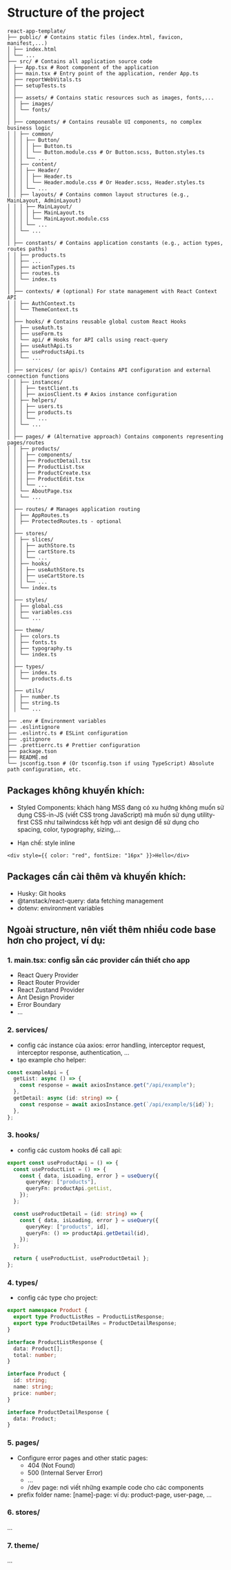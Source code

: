 # Structure of the project

```
react-app-template/
├── public/ # Contains static files (index.html, favicon, manifest,...)
│ ├── index.html
│ └── ...
├── src/ # Contains all application source code
│ ├── App.tsx # Root component of the application
│ ├── main.tsx # Entry point of the application, render App.ts
│ ├── reportWebVitals.ts
│ ├── setupTests.ts
│ │
│ ├── assets/ # Contains static resources such as images, fonts,...
│ │ ├── images/
│ │ └── fonts/
│ │
│ ├── components/ # Contains reusable UI components, no complex business logic
│ │ ├── common/
│ │ │ ├── Button/
│ │ │ │ ├── Button.ts
│ │ │ │ └── Button.module.css # Or Button.scss, Button.styles.ts
│ │ │ └── ...
│ │ ├── content/
│ │ │ ├── Header/
│ │ │ │ ├── Header.ts
│ │ │ │ └── Header.module.css # Or Header.scss, Header.styles.ts
│ │ │ └── ...
│ │ ├── layouts/ # Contains common layout structures (e.g., MainLayout, AdminLayout)
│ │ │ ├── MainLayout/
│ │ │ │ ├── MainLayout.ts
│ │ │ │ └── MainLayout.module.css
│ │ │ └── ...
│ │ └── ...
│ │
│ ├── constants/ # Contains application constants (e.g., action types, routes paths)
│ │ ├── products.ts
│ │ ├── ...
│ │ ├── actionTypes.ts
│ │ ├── routes.ts
│ │ └── index.ts
│ │
│ ├── contexts/ # (optional) For state management with React Context API
│ │ ├── AuthContext.ts
│ │ └── ThemeContext.ts
│ │
│ ├── hooks/ # Contains reusable global custom React Hooks
│ │ ├── useAuth.ts
│ │ ├── useForm.ts
│ │ └── api/ # Hooks for API calls using react-query
│ │ ├── useAuthApi.ts
│ │ ├── useProductsApi.ts
│ │ └── ...
│ │
│ ├── services/ (or apis/) Contains API configuration and external connection functions
│ │ ├── instances/
│ │ │ ├── testClient.ts
│ │ │ ├── axiosClient.ts # Axios instance configuration
│ │ ├── helpers/
│ │ │ ├── users.ts
│ │ │ ├── products.ts
│ │ │ └── ...
│ │ └── ...
│ │
│ ├── pages/ # (Alternative approach) Contains components representing pages/routes
│ │ ├── products/
│ │ │ ├── components/
│ │ │ ├── ProductDetail.tsx
│ │ │ ├── ProductList.tsx
│ │ │ ├── ProductCreate.tsx
│ │ │ ├── ProductEdit.tsx
│ │ │ └── ...
│ │ └── AboutPage.tsx
│ │ └── ...
│ │
│ ├── routes/ # Manages application routing
│ │ ├── AppRoutes.ts
│ │ ├── ProtectedRoutes.ts - optional
│ │
│ ├── stores/
│ │ ├── slices/
│ │ │ ├── authStore.ts
│ │ │ ├── cartStore.ts
│ │ │ └── ...
│ │ ├── hooks/
│ │ │ ├── useAuthStore.ts
│ │ │ ├── useCartStore.ts
│ │ │ └── ...
│ │ └── index.ts
│ │
│ ├── styles/
│ │ ├── global.css
│ │ ├── variables.css
│ │ └── ...
│ │
│ ├── theme/
│ │ ├── colors.ts
│ │ ├── fonts.ts
│ │ ├── typography.ts
│ │ └── index.ts
│ │
│ ├── types/
│ │ ├── index.ts
│ │ └── products.d.ts
│ │
│ ├── utils/
│ │ ├── number.ts
│ │ ├── string.ts
│ │ └── ...
│
├── .env # Environment variables
├── .eslintignore
├── .eslintrc.ts # ESLint configuration
├── .gitignore
├── .prettierrc.ts # Prettier configuration
├── package.tson
├── README.md
└── jsconfig.tson # (Or tsconfig.tson if using TypeScript) Absolute path configuration, etc.
```

## Packages không khuyến khích:

- Styled Components: khách hàng MSS đang có xu hướng không muốn sử dụng CSS-in-JS (viết CSS trong JavaScript) mà muốn sử dụng utility-first CSS như tailwindcss kết hợp với ant design để sử dụng cho spacing, color, typography, sizing,...

- Hạn chế: style inline

```tsx
<div style={{ color: "red", fontSize: "16px" }}>Hello</div>
```

## Packages cần cài thêm và khuyến khích:

- Husky: Git hooks
- @tanstack/react-query: data fetching management
- dotenv: environment variables

## Ngoài structure, nên viết thêm nhiều code base hơn cho project, ví dụ:

### 1. main.tsx: config sẵn các provider cần thiết cho app

- React Query Provider
- React Router Provider
- React Zustand Provider
- Ant Design Provider
- Error Boundary
- ...

### 2. services/

- config các instance của axios: error handling, interceptor request, interceptor response, authentication, ...
- tạo example cho helper:

```ts
const exampleApi = {
  getList: async () => {
    const response = await axiosInstance.get("/api/example");
  },
  getDetail: async (id: string) => {
    const response = await axiosInstance.get(`/api/example/${id}`);
  },
};
```

### 3. hooks/

- config các custom hooks để call api:

```ts
export const useProductApi = () => {
  const useProductList = () => {
    const { data, isLoading, error } = useQuery({
      queryKey: ["products"],
      queryFn: productApi.getList,
    });
  };

  const useProductDetail = (id: string) => {
    const { data, isLoading, error } = useQuery({
      queryKey: ["products", id],
      queryFn: () => productApi.getDetail(id),
    });
  };

  return { useProductList, useProductDetail };
};
```

### 4. types/

- config các type cho project:

```ts
export namespace Product {
  export type ProductListRes = ProductListResponse;
  export type ProductDetailRes = ProductDetailResponse;
}

interface ProductListResponse {
  data: Product[];
  total: number;
}

interface Product {
  id: string;
  name: string;
  price: number;
}

interface ProductDetailResponse {
  data: Product;
}
```

### 5. pages/

- Configure error pages and other static pages:
  - 404 (Not Found)
  - 500 (Internal Server Error)
  - ...
  - /dev page: nơi viết những example code cho các components
- prefix folder name: [name]-page: ví dụ: product-page, user-page, ...

### 6. stores/

...

### 7. theme/

...
